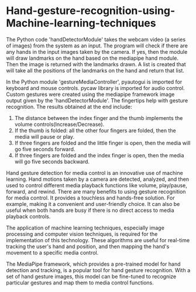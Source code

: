 # Hand-gesture-recognition-using-Machine-learning-techniques

The Python code 'handDetectorModule' takes the webcam video (a series of images) from the system as an input. The program will check if there are any hands in the input images taken by the camera. If yes, then the module will draw landmarks on the hand based on the mediapipe hand module. Then the image is returned with the landmarks drawn. A list is created that will take all the positions of the landmarks on the hand and return that list.

In the Python module 'gestureMediaController', pyautogui is imported for keyboard and mouse controls.  pycaw library is imported for audio control. Custom gestures were created using the mediapipe framework image output given by the 'handDetectorModule'. The fingertips help with gesture recognition. The results obtained at the end include:
1. The distance between the index finger and the thumb implements the volume controls(Increase/Decrease).
2. If the thumb is folded: all the other four fingers are folded, then the media will pause or play.
3. If three fingers are folded and the little finger is open, then the media will go five seconds forward.
4. If three fingers are folded and the index finger is open, then the media will go five seconds backward.

Hand gesture detection for media control is an innovative use of machine learning. Hand motions taken by a camera are detected, analyzed, and then used to control different media playback functions like volume, play/pause, forward, and rewind. There are many benefits to using gesture recognition for media control. It provides a touchless and hands-free solution.
For example, making it a convenient and user-friendly choice. It can also be useful when both hands are busy if there is no direct access to media playback controls.

The application of machine learning techniques, especially image processing and computer vision techniques, is required for the implementation of this technology. These algorithms are useful for real-time tracking the user's hand and position, and then mapping the hand's movement to a specific media control.

The MediaPipe framework, which provides a pre-trained model for hand detection and tracking, is a popular tool for hand gesture recognition. With a set of hand gesture images, this model can be fine-tuned to recognize particular gestures and map them to media control functions.
